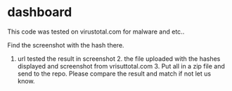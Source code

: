 # dashboard
This code was tested on virustotal.com for malware and etc..

Find the screenshot with the hash there. 

 1. url tested the result in screenshot 2. the file uploaded with the hashes displayed and screenshot from vrisuttotal.com 3. Put all in a zip file and send to the repo. Please compare the result and match if not let us know.
